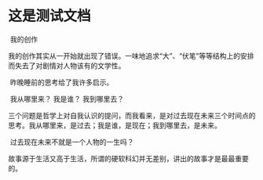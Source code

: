 # 这是测试文档

​	我的创作

​	我的创作其实从一开始就出现了错误。一味地追求“大”、“伏笔”等等结构上的安排而失去了对剧情对人物该有的文学性。

​	昨晚睡前的思考给了我许多启示。

​	我从哪里来？ 我是谁？ 我到哪里去？

​	三个问题是哲学上对自我认识的提问，而我看来，是对过去现在未来三个时间点的思考。我从哪里来，是过去；我是谁，是现在；我到哪里去，是未来。

​	过去现在未来不就是一个人物的一生吗？

​	故事源于生活又高于生活，所谓的硬软科幻并无差别，讲出的故事才是最最重要的。
